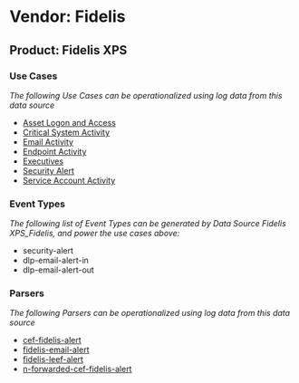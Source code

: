 Vendor: Fidelis
===============
Product: Fidelis XPS
--------------------

### Use Cases

_The following Use Cases can be operationalized using log data from this data source_

* [Asset Logon and Access](../UseCases/usecase_asset_logon_and_access.md)
* [Critical System Activity](../UseCases/usecase_critical_system_activity.md)
* [Email Activity](../UseCases/usecase_email_activity.md)
* [Endpoint Activity](../UseCases/usecase_endpoint_activity.md)
* [Executives](../UseCases/usecase_executives.md)
* [Security Alert](../UseCases/usecase_security_alert.md)
* [Service Account Activity](../UseCases/usecase_service_account_activity.md)


### Event Types

_The following list of Event Types can be generated by Data Source Fidelis XPS_Fidelis, and power the use cases above:_

- security-alert
- dlp-email-alert-in
- dlp-email-alert-out


### Parsers

_The following Parsers can be operationalized using log data from this data source_

* [cef-fidelis-alert](../Parsers/parserContent_cef-fidelis-alert.md)
* [fidelis-email-alert](../Parsers/parserContent_fidelis-email-alert.md)
* [fidelis-leef-alert](../Parsers/parserContent_fidelis-leef-alert.md)
* [n-forwarded-cef-fidelis-alert](../Parsers/parserContent_n-forwarded-cef-fidelis-alert.md)
